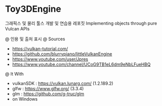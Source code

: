 # Toy3DEngine

그래픽스 및 물리 툴스 개발 및 연습용 레포짓
Implementing objects through pure Vulcan APIs

@ 인용 및 출처 표시
@ Sources
- https://vulkan-tutorial.com/
- https://github.com/blurrypiano/littleVulkanEngine
- https://www.youtube.com/user/Jpres
- https://www.youtube.com/channel/UCoG9TB1eL6dm9eNbLFueHBQ

@ It With
- vulkanSDK : https://vulkan.lunarg.com/ (1.2.189.2)
- glfw : https://www.glfw.org/ (3.3.4)
- glm : https://github.com/g-truc/glm
- on Windows
